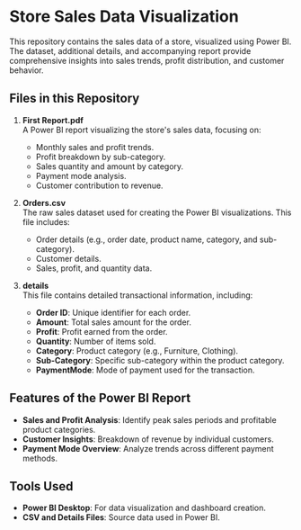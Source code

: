 # Store Sales Data Visualization

This repository contains the sales data of a store, visualized using Power BI. The dataset, additional details, and accompanying report provide comprehensive insights into sales trends, profit distribution, and customer behavior.

## Files in this Repository

1. **First Report.pdf**  
   A Power BI report visualizing the store's sales data, focusing on:
   - Monthly sales and profit trends.
   - Profit breakdown by sub-category.
   - Sales quantity and amount by category.
   - Payment mode analysis.
   - Customer contribution to revenue.

2. **Orders.csv**  
   The raw sales dataset used for creating the Power BI visualizations. This file includes:
   - Order details (e.g., order date, product name, category, and sub-category).
   - Customer details.
   - Sales, profit, and quantity data.

3. **details**  
   This file contains detailed transactional information, including:
   - **Order ID**: Unique identifier for each order.
   - **Amount**: Total sales amount for the order.
   - **Profit**: Profit earned from the order.
   - **Quantity**: Number of items sold.
   - **Category**: Product category (e.g., Furniture, Clothing).
   - **Sub-Category**: Specific sub-category within the product category.
   - **PaymentMode**: Mode of payment used for the transaction.

## Features of the Power BI Report

- **Sales and Profit Analysis**: Identify peak sales periods and profitable product categories.
- **Customer Insights**: Breakdown of revenue by individual customers.
- **Payment Mode Overview**: Analyze trends across different payment methods.

## Tools Used

- **Power BI Desktop**: For data visualization and dashboard creation.
- **CSV and Details Files**: Source data used in Power BI.

